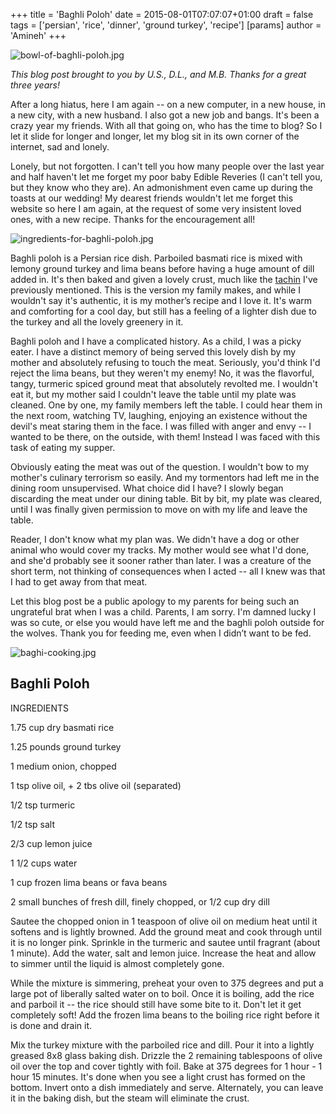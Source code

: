 +++
title = 'Baghli Poloh'
date = 2015-08-01T07:07:07+01:00
draft = false
tags = ['persian', 'rice', 'dinner', 'ground turkey', 'recipe']
[params]
author = 'Amineh'
+++


![bowl-of-baghli-poloh.jpg](/bowl-of-baghli-poloh.jpg)

*This blog post brought to you by U.S., D.L., and M.B. Thanks for a great three years!*

After a long hiatus, here I am again -- on a new computer, in a new house, in a new city, with a new husband. I also got
a new job and bangs. It's been a crazy year my friends. With all that going on, who has the time to blog? So I let it
slide for longer and longer, let my blog sit in its own corner of the internet, sad and lonely.

Lonely, but not forgotten. I can't tell you how many people over the last year and half haven't let me forget my poor
baby Edible Reveries (I can't tell you, but they know who they are). An admonishment even came up during the toasts at
our wedding!  My dearest friends wouldn't let me forget this website so here I am again, at the request of some very
insistent loved ones, with a new recipe. Thanks for the encouragement all!

![ingredients-for-baghli-poloh.jpg](/ingredients-for-baghli-poloh.jpg)

Baghli poloh is a Persian rice dish. Parboiled basmati rice is mixed with lemony ground turkey and lima beans before
having a huge amount of dill added in. It's then baked and given a lovely crust, much like the [tachin](http://www.ediblereveries.com/home/2013/12/14/tachin-layered-persian-rice) I've previously
mentioned. This is the version my family makes, and while I wouldn't say it's authentic, it is my mother’s recipe and I
love it. It's warm and comforting for a cool day, but still has a feeling of a lighter dish due to the turkey and all
the lovely greenery in it.

Baghli poloh and I have a complicated history. As a child, I was a picky eater. I have a distinct memory of being served
this lovely dish by my mother and absolutely refusing to touch the meat. Seriously, you'd think I'd reject the lima
beans, but they weren't my enemy!  No, it was the flavorful, tangy, turmeric spiced ground meat that absolutely revolted
me. I wouldn't eat it, but my mother said I couldn't leave the table until my plate was cleaned. One by one, my family
members left the table. I could hear them in the next room, watching TV, laughing, enjoying an existence without the
devil's meat staring them in the face. I was filled with anger and envy -- I wanted to be there, on the outside, with
them!   Instead I was faced with this task of eating my supper.

Obviously eating the meat was out of the question. I wouldn't bow to my mother's culinary terrorism so easily. And my
tormentors had left me in the dining room unsupervised. What choice did I have? I slowly began discarding the meat under
our dining table. Bit by bit, my plate was cleared, until I was finally given permission to move on with my life and
leave the table.

Reader, I don't know what my plan was. We didn't have a dog or other animal who would cover my tracks. My mother would
see what I'd done, and she'd probably see it sooner rather than later. I was a creature of the short term, not thinking
of consequences when I acted -- all I knew was that I had to get away from that meat.

Let this blog post be a public apology to my parents for being such an ungrateful brat when I was a child. Parents, I am
sorry. I'm damned lucky I was so cute, or else you would have left me and the baghli poloh outside for the wolves. Thank
you for feeding me, even when I didn’t want to be fed.

![baghi-cooking.jpg](/baghi-cooking.jpg)

## Baghli Poloh

INGREDIENTS

1.75 cup dry basmati rice

1.25 pounds ground turkey

1 medium onion, chopped

1 tsp olive oil, + 2 tbs olive oil (separated)

1/2 tsp turmeric

1/2 tsp salt

2/3 cup lemon juice

1 1/2 cups water

1 cup frozen lima beans or fava beans

2 small bunches of fresh dill, finely chopped, or 1/2 cup dry dill

Sautee the chopped onion in 1 teaspoon of olive oil on medium heat until it softens and is lightly browned. Add the
ground meat and cook through until it is no longer pink. Sprinkle in the turmeric and sautee until fragrant (about 1
minute). Add the water, salt and lemon juice. Increase the heat and allow to simmer until the liquid is almost
completely gone.

While the mixture is simmering, preheat your oven to 375 degrees and put a large pot of liberally salted water on to
boil. Once it is boiling, add the rice and parboil it -- the rice should still have some bite to it. Don't let it get
completely soft!  Add the frozen lima beans to the boiling rice right before it is done and drain it.

Mix the turkey mixture with the parboiled rice and dill. Pour it into a lightly greased 8x8 glass baking dish. Drizzle
the 2 remaining tablespoons of olive oil over the top and cover tightly with foil. Bake at 375 degrees for 1 hour - 1
hour 15 minutes. It's done when you see a light crust has formed on the bottom. Invert onto a dish immediately and
serve. Alternately, you can leave it in the baking dish, but the steam will eliminate the crust.
